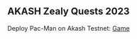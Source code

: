 ## AKASH Zealy Quests 2023



Deploy Pac-Man on Akash Testnet: [Game](http://8aqhamt429ad54q5kce7ucpa8s.ingress.provider-02.sandbox-01.aksh.pw)
